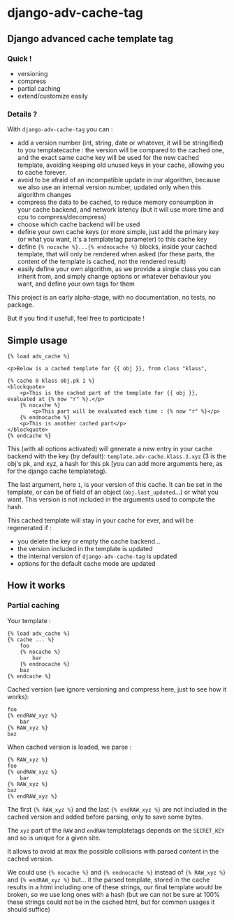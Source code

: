 # django-adv-cache-tag
## Django advanced cache template tag

### Quick !

* versioning
* compress
* partial caching
* extend/customize easily

### Details ?

With `django-adv-cache-tag` you can :

* add a version number (int, string, date or whatever, it will be stringified) to you templatecache : the version will be compared to the cached one, and the exact same cache key will be used for the new cached template, avoiding keeping old unused keys in your cache, allowing you to cache forever.
* avoid to be afraid of an incompatible update in our algorithm, because we also use an internal version number, updated only when this algorithm changes
* compress the data to be cached, to reduce memory consumption in your cache backend, and network latency (but it will use more time and cpu to compress/decompress)
* choose which cache backend will be used
* define your own cache keys (or more simple, just add the primary key (or what you want, it's a templatetag parameter) to this cache key
* define `{% nocache %}...{% endnocache %}` blocks, inside your cached template, that will only be rendered when asked (for these parts, the content of the template is cached, not the rendered result)
* easily define your own algorithm, as we provide a single class you can inherit from, and simply change options or whatever behaviour you want, and define your own tags for them

This project is an early alpha-stage, with no documentation, no tests, no package.

But if you find it usefull, feel free to participate !

## Simple usage

```django
{% load adv_cache %}

<p>Below is a cached template for {{ obj }}, from class "klass",

{% cache 0 klass obj.pk 1 %}
<blockquote>
    <p>This is the cached part of the template for {{ obj }}, evaluated at {% now "r" %}.</p>
    {% nocache %}
        <p>This part will be evaluated each time : {% now "r" %}</p>
    {% endnocache %}
    <p>This is another cached part</p>
</blockquote>
{% endcache %}
```
This (with all options activated) will generate a new entry in your cache backend with the key (by default): `template.adv-cache.klass.3.xyz` (3 is the obj's pk, and xyz, a hash for this pk [you can add more arguments here, as for the django cache templatetag).

The last argument, here `1`, is your version of this cache. It can be set in the template, or can be of field of an object (`obj.last_updated`...) or what you want. This version is not included in the arguments used to compute the hash.

This cached template will stay in your cache for ever, and will be regenerated if :

* you delete the key or empty the cache backend...
* the version included in the template is updated
* the internal version of `django-adv-cache-tag` is updated
* options for the default cache mode are updated

## How it works

### Partial caching

Your template :

```django
{% load adv_cache %}
{% cache ... %}
    foo
    {% nocache %}
        bar
    {% endnocache %}
    baz
{% endcache %}
```

Cached version (we ignore versioning and compress here, just to see how it works):

```django
foo
{% endRAW_xyz %}
    bar
{% RAW_xyz %}
baz
```

When cached version is loaded, we parse :

```django
{% RAW_xyz %}
foo
{% endRAW_xyz %}
    bar
{% RAW_xyz %}
baz
{% endRAW_xyz %}
```

The first `{% RAW_xyz %}` and the last `{% endRAW_xyz %}` are not included in the cached version and added before parsing, only to save some bytes.

The `xyz` part of the `RAW` and `endRAW` templatetags depends on the `SECRET_KEY` and so is unique for a given site. 

It allows to avoid at max the possible collisions with parsed content in the cached version. 

We could use `{% nocache %}` and `{% endnocache %}` instead of `{% RAW_xyz %}` and `{% endRAW_xyz %}` but... it the parsed template, stored in the cache results in a html including one of these strings, our final template would be broken, so we use long ones with a hash (but we can not be sure at 100% these strings could not be in the cached html, but for common usages it should suffice)